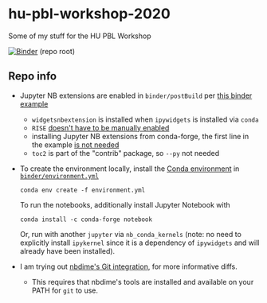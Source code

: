 # hu-pbl-workshop-2020
Some of my stuff for the HU PBL Workshop

[![Binder](https://mybinder.org/badge_logo.svg)](https://mybinder.org/v2/gh/zmoon92/hu-pbl-workshop-2020/master) (repo root)

## Repo info

* Jupyter NB extensions are enabled in `binder/postBuild` per [this binder example](https://mybinder.readthedocs.io/en/latest/sample_repos.html#enabling-jupyter-extensions-with-post-build-commands)
  - `widgetsnbextension` is installed when `ipywidgets` is installed via `conda`
  - `RISE` [doesn't have to be manually enabled](https://rise.readthedocs.io/en/stable/installation.html)
  - installing Jupyter NB extensions from conda-forge, the first line in the example [is not needed](https://github.com/ipython-contrib/jupyter_contrib_nbextensions#conda)
  - `toc2` is part of the "contrib" package, so `--py` not needed

* To create the environment locally, install the [Conda environment](https://docs.conda.io/projects/conda/en/latest/user-guide/tasks/manage-environments.html) in [`binder/environment.yml`](binder/environment.yml)
  ```
  conda env create -f environment.yml
  ```

  To run the notebooks, additionally install Jupyter Notebook with 
  ```
  conda install -c conda-forge notebook
  ```
  
  Or, run with another `jupyter` via `nb_conda_kernels` (note: no need to explicitly install `ipykernel` since it is a dependency of `ipywidgets` and will already have been installed).

* I am trying out [nbdime's Git integration](https://nbdime.readthedocs.io/en/latest/vcs.html#git-integration), for more informative diffs.
  - This requires that nbdime's tools are installed and available on your PATH for `git` to use. 
